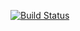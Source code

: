 [![Build Status](https://app.travis-ci.com/0ngezwa-felele/Registrations-webapp.svg?branch=master)](https://app.travis-ci.com/0ngezwa-felele/Registrations-webapp)